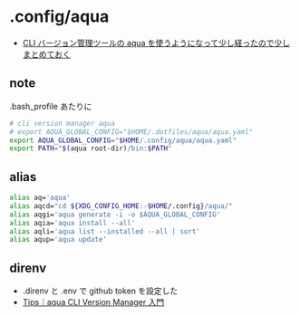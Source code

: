 # .config/aqua

- [CLI バージョン管理ツールの aqua を使うようになって少し経ったので少しまとめておく](https://zenn.dev/raki/articles/2024-05-16_aqua)

## note

.bash_profile あたりに

```bash
# cli version manager aqua
# export AQUA_GLOBAL_CONFIG="$HOME/.dotfiles/aqua/aqua.yaml"
export AQUA_GLOBAL_CONFIG="$HOME/.config/aqua/aqua.yaml"
export PATH="$(aqua root-dir)/bin:$PATH"
```

## alias

```bash
alias aq='aqua'
alias aqcd="cd ${XDG_CONFIG_HOME:-$HOME/.config}/aqua/"
alias aqgi='aqua generate -i -o $AQUA_GLOBAL_CONFIG'
alias aqia='aqua install --all'
alias aqli='aqua list --installed --all | sort'
alias aqup='aqua update'
```

## direnv

- .direnv と .env で github token を設定した
- [Tips｜aqua CLI Version Manager 入門](https://zenn.dev/shunsuke_suzuki/books/aqua-handbook/viewer/tips#github_token%2C-aqua_github_token-%E3%82%92%E8%A8%AD%E5%AE%9A%E3%81%97%E3%81%A6-rate-limit-%E3%82%92%E5%9B%9E%E9%81%BF%E3%81%99%E3%82%8B)
